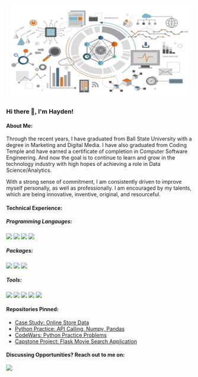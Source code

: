 ![](Data_Banner.png)

### Hi there 👋, I'm Hayden!
<!--
**Hmlynch/Hmlynch** is a ✨ _special_ ✨ repository because its `README.md` (this file) appears on your GitHub profile.
-->
#### About Me:
Through the recent years, I have graduated from Ball State University with a degree in Marketing and Digital Media. I have also graduated from Coding Temple and have earned a certificate of completion in Computer Software Engineering. And now the goal is to continue to learn and grow in the technology industry with high hopes of achieving a role in Data Science/Analytics.

With a strong sense of commitment, I am consistently driven to improve myself personally, as well as professionally. I am encouraged by my talents, which are being innovative, inventive, original, and resourceful. 

#### Technical Experience:

##### Programming Langauges:

[<img src="https://img.shields.io/badge/Python-blue?style=for-the-badge&logo=python&logoColor=white"/>]()
[<img src="https://img.shields.io/badge/RStuido-11b5d6?style=for-the-badge&logo=R&logoColor=white"/>]()
[<img src="https://img.shields.io/badge/PostgreSQL-white?style=for-the-badge&logo=postgresql&logoColor=black"/>]()
[<img src="https://img.shields.io/badge/Bigquery-020b6e?style=for-the-badge&logo=google&logoColor=white"/>]()

##### Packages:

[<img src="https://img.shields.io/badge/Pandas-blue?style=for-the-badge&logo=python&logoColor=white"/>]()
[<img src="https://img.shields.io/badge/Numpy-blue?style=for-the-badge&logo=python&logoColor=white"/>]()
[<img src="https://img.shields.io/badge/Tidyverse-11b5d6?style=for-the-badge&logo=R&logoColor=white"/>]()

##### Tools: 

[<img src="https://img.shields.io/badge/Git-orange?style=for-the-badge&logo=Git&logoColor=white"/>]()
[<img src="https://img.shields.io/badge/GitHub-black?style=for-the-badge&logo=GitHub&logoColor=white"/>]()
[<img src="https://img.shields.io/badge/Excel-25631c?style=for-the-badge&logo=microsoft&logoColor=white"/>]()
[<img src="https://img.shields.io/badge/Google_Sheets-05f54d?style=for-the-badge&logo=google&logoColor=white"/>]()
[<img src="https://img.shields.io/badge/Tableau-red?style=for-the-badge&logo=tableau&logoColor=white"/>]()

#### Repositories Pinned:
- <a href="https://github.com/Hmlynch/Online-Store-Ecommerce-Case-Study">Case Study: Online Store Data</a>
- <a href="https://github.com/Hmlynch/Python-Practice">Python Practice: API Calling, Numpy, Pandas</a>
- <a href="https://github.com/Hmlynch/Code-Wars-Problems">CodeWars: Python Practice Problems</a>
- <a href="https://github.com/Hmlynch/Flask_Capstone_Project">Capstone Project: Flask Movie Search Application</a>

#### Discussing Opportunities? Reach out to me on:
[<a href="https://www.linkedin.com/in/hayden-lynch/"><img src="https://img.shields.io/badge/LinkedIn-blue?style=for-the-badge&logo=LinkedIn&logoColor=white"/></a>]()
